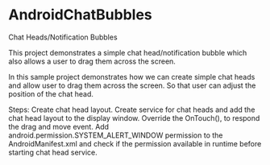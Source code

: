 # AndroidChatBubbles

Chat Heads/Notification Bubbles

This project demonstrates a simple chat head/notification bubble which also allows a user to drag them across the screen.

In this sample project demonstrates how we can create simple chat heads and allow user to drag them across the screen. So that user can adjust the position of the chat head.

Steps:
Create chat head layout.
Create service for chat heads and add the chat head layout to the display window.
Override the OnTouch(), to respond the drag and move event.
Add android.permission.SYSTEM_ALERT_WINDOW permission to the AndroidManifest.xml and check if the permission available in runtime before starting chat head service.
